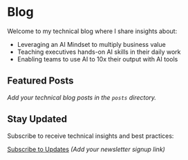 # Blog

Welcome to my technical blog where I share insights about:

- Leveraging an AI Mindset to multiply business value
- Teaching executives hands-on AI skills in their daily work
- Enabling teams to use AI to 10x their output with AI tools


## Featured Posts

*Add your technical blog posts in the `posts` directory.*

## Stay Updated

Subscribe to receive technical insights and best practices:

[Subscribe to Updates](#) *(Add your newsletter signup link)*
